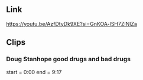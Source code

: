 ## Link
https://youtu.be/AzfDtyDk9XE?si=GnKOA-lSH7ZINlZa

## Clips

### Doug Stanhope good drugs and bad drugs 
start = 0:00
end = 9:17
